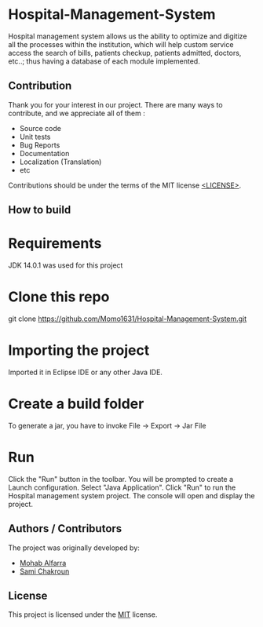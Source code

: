 # Hospital-Management-System
Hospital management system allows us the ability to optimize and digitize all the processes within the institution, which will help custom service access the search of bills, patients checkup, patients admitted, doctors, etc..; thus having a database of each module implemented.

## Contribution

Thank you for your interest in our project. There are many ways to contribute,
and we appreciate all of them :

- Source code
- Unit tests
- Bug Reports
- Documentation
- Localization (Translation)
- etc

Contributions should be under the terms of the MIT license [&lt;LICENSE&gt;](LICENSE).

## How to build

# Requirements
JDK 14.0.1 was used for this project



# Clone this repo
git clone https://github.com/Momo1631/Hospital-Management-System.git


# Importing the project
Imported it in Eclipse IDE or any other Java IDE.


# Create a build folder
To generate a jar, you have to invoke File -> Export -> Jar File


# Run
Click the "Run" button in the toolbar.
You will be prompted to create a Launch configuration. Select "Java Application".
Click "Run" to run the Hospital management system project. The console will open and display the project.


## Authors / Contributors

The project was originally developed by:

- [Mohab Alfarra](https://github.com/Momo1631)
- [Sami Chakroun](https://github.com/stuprog)

## License

This project is licensed under the [MIT](LICENSE) license.
